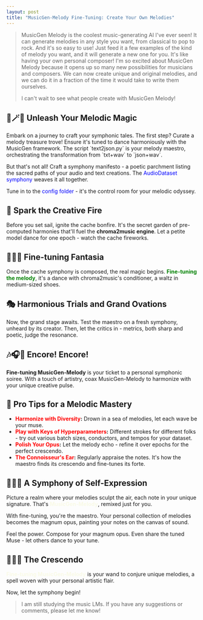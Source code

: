 ```yaml
---
layout: post
title: "MusicGen-Melody Fine-Tuning: Create Your Own Melodies"
---
```


> MusicGen Melody is the coolest music-generating AI I've ever seen! It can generate melodies in any style you want, from classical to pop to rock. And it's so easy to use! Just feed it a few examples of the kind of melody you want, and it will generate a new one for you. It's like having your own personal composer! I'm so excited about MusicGen Melody because it opens up so many new possibilities for musicians and composers. We can now create unique and original melodies, and we can do it in a fraction of the time it would take to write them ourselves.
>
> I can't wait to see what people create with MusicGen Melody!

## 🧙🪄✨ Unleash Your Melodic Magic
<definition>
Embark on a journey to craft your symphonic tales. The first step? Curate a melody treasure trove! Ensure it's tuned to dance harmoniously with the MusicGen framework. The script `text2json.py` is your melody maestro, orchestrating the transformation from `txt+wav` to `json+wav`.

But that's not all! Craft a symphony manifesto - a poetic parchment listing the sacred paths of your audio and text creations. The <span style="color:blue">AudioDataset symphony</span> weaves it all together.

Tune in to the <span style="color:blue">config folder</span> - it's the control room for your melodic odyssey.
</definition>


## 🌟 Spark the Creative Fire

Before you set sail, ignite the cache bonfire. It's the secret garden of pre-computed harmonies that'll fuel the **chroma2music engine**. Let a petite model dance for one epoch - watch the cache fireworks.

## 👏👏👏 Fine-tuning Fantasia

Once the cache symphony is composed, the real magic begins. **<span style="color:green">Fine-tuning the melody</span>**, it's a dance with chroma2music's conditioner, a waltz in medium-sized shoes.

## 🎭 Harmonious Trials and Grand Ovations

Now, the grand stage awaits. Test the maestro on a fresh symphony, unheard by its creator. Then, let the critics in - metrics, both sharp and poetic, judge the resonance.

## 🎶🎧🎹 Encore! Encore!

**Fine-tuning MusicGen-Melody** is your ticket to a personal symphonic soiree. With a touch of artistry, coax MusicGen-Melody to harmonize with your unique creative pulse.

## 🚀 Pro Tips for a Melodic Mastery

- **<span style="color:red">Harmonize with Diversity</span>:** Drown in a sea of melodies, let each wave be your muse.
- **<span style="color:red">Play with Keys of Hyperparameters</span>:** Different strokes for different folks - try out various batch sizes, conductors, and tempos for your dataset.
- **<span style="color:red">Polish Your Opus</span>:** Let the melody echo - refine it over epochs for the perfect crescendo.
- **<span style="color:red">The Connoisseur's Ear</span>:** Regularly appraise the notes. It's how the maestro finds its crescendo and fine-tunes its forte.

## 🎻🎼🎵 A Symphony of Self-Expression

Picture a realm where your melodies sculpt the air, each note in your unique signature. That's **<span style="color:#F9FAE6">MusicGen-Melody</span>**, remixed just for you.

With fine-tuning, you're the maestro. Your personal collection of melodies becomes the magnum opus, painting your notes on the canvas of sound.

Feel the power. Compose for your magnum opus. Even share the tuned Muse - let others dance to your tune.

## 🥁🎸🎹 The Crescendo

**<span style="color:#F9FAE6">Fine-tuning MusicGen-Melody</span>** is your wand to conjure unique melodies, a spell woven with your personal artistic flair.

Now, let the symphony begin!


<div id="disqus_thread"></div>
<script>
var disqus_config = function () {
this.page.url = "{{ page.url | absolute_url }}";
this.page.identifier = "{{ page.url | absolute_url }}";
};
(function() { // DON'T EDIT BELOW THIS LINE
var d = document, s = d.createElement('script');
s.src = 'https://reedn.disqus.com/embed.js';
s.setAttribute('data-timestamp', +new Date());
(d.head || d.body).appendChild(s);
})();
</script>
	
	
> I am still studying the music LMs. If you have any suggestions  or comments, please let me know!

